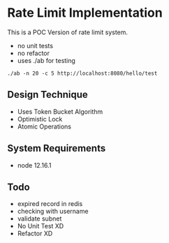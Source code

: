 # Rate Limit Implementation

This is a POC Version of rate limit system.
- no unit tests
- no refactor
- uses ./ab for testing

```
./ab -n 20 -c 5 http://localhost:8080/hello/test
```

## Design Technique
- Uses Token Bucket Algorithm
- Optimistic Lock
- Atomic Operations

## System Requirements
- node 12.16.1


## Todo
- expired record in redis
- checking with username
- validate subnet
- No Unit Test XD
- Refactor XD
